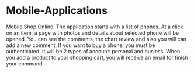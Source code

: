 # Mobile-Applications

  Mobile Shop Online.
  The application starts with a list of phones. At a click on an item, a page with photos and details about selected phone will be opened. You can see the comments, the chart review and also you will can add a new comment. If you want to buy a phone, you must be authenticated. It will be 2 types of account: personal and busiess. When you add a product to your shopping cart, you will receive an email for finish your command.
